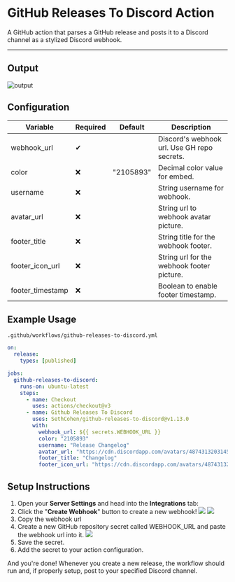 # GitHub Releases To Discord Action
A GitHub action that parses a GitHub release and posts it to a Discord channel as a stylized Discord webhook.

---
## Output
![output](https://i.imgur.com/Zf3TXtb.png)

## Configuration

| Variable        | Required | Default                                                                                                        | Description                                |
|-----------------|----------|----------------------------------------------------------------------------------------------------------------|--------------------------------------------|
| webhook_url     | ✔        |                                                                                                                | Discord's webhook url. Use GH repo secrets.|
| color           | ❌       | "2105893"                                                                                                      | Decimal color value for embed.             |
| username        | ❌       |                                                                                                                | String username for webhook.               |
| avatar_url      | ❌       |                                                                                                                | String url to webhook avatar picture.      |
| footer_title    | ❌       |                                                                                                                | String title for the webhook footer.       |
| footer_icon_url | ❌       |                                                                                                                | String url for the webhook footer picture. |
| footer_timestamp| ❌       |                                                                                                                | Boolean to enable footer timestamp.        |

## Example Usage

`.github/workflows/github-releases-to-discord.yml`
```yaml
on:
  release:
    types: [published]

jobs:
  github-releases-to-discord:
    runs-on: ubuntu-latest
    steps:
      - name: Checkout
        uses: actions/checkout@v3
      - name: Github Releases To Discord
        uses: SethCohen/github-releases-to-discord@v1.13.0
        with:
          webhook_url: ${{ secrets.WEBHOOK_URL }}
          color: "2105893"
          username: "Release Changelog"
          avatar_url: "https://cdn.discordapp.com/avatars/487431320314576937/bd64361e4ba6313d561d54e78c9e7171.png"
          footer_title: "Changelog"
          footer_icon_url: "https://cdn.discordapp.com/avatars/487431320314576937/bd64361e4ba6313d561d54e78c9e7171.png"
```

## Setup Instructions
1. Open your **Server Settings** and head into the **Integrations** tab:
2. Click the "**Create Webhook**" button to create a new webhook!
   ![](https://support.discord.com/hc/article_attachments/1500000463501/Screen_Shot_2020-12-15_at_4.41.53_PM.png)
   ![](https://support.discord.com/hc/article_attachments/360101553853/Screen_Shot_2020-12-15_at_4.51.38_PM.png)
3. Copy the webhook url
4. Create a new GitHub repository secret called WEBHOOK_URL and paste the webhook url into it.
   ![](https://i.imgur.com/hAaNOds.png)
5. Save the secret.
6. Add the secret to your action configuration.

And you're done! Whenever you create a new release, the workflow should run and, if properly setup, post to your specified Discord channel.
